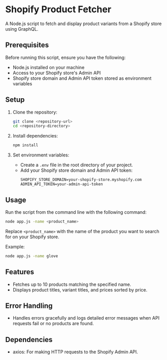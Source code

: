 # Shopify Product Fetcher

A Node.js script to fetch and display product variants from a Shopify store using GraphQL.

## Prerequisites

Before running this script, ensure you have the following:

- Node.js installed on your machine
- Access to your Shopify store's Admin API
- Shopify store domain and Admin API token stored as environment variables

## Setup

1. Clone the repository:
   ```bash
   git clone <repository-url>
   cd <repository-directory>
   ```

2. Install dependencies:
   ```bash
   npm install
   ```

3. Set environment variables:
   - Create a `.env` file in the root directory of your project.
   - Add your Shopify store domain and Admin API token:
     ```dotenv
     SHOPIFY_STORE_DOMAIN=your-shopify-store.myshopify.com
     ADMIN_API_TOKEN=your-admin-api-token
     ```

## Usage

Run the script from the command line with the following command:
```bash
node app.js -name <product_name>
```

Replace `<product_name>` with the name of the product you want to search for on your Shopify store.

Example:
```bash
node app.js -name glove
```

## Features

- Fetches up to 10 products matching the specified name.
- Displays product titles, variant titles, and prices sorted by price.

## Error Handling

- Handles errors gracefully and logs detailed error messages when API requests fail or no products are found.

## Dependencies

- axios: For making HTTP requests to the Shopify Admin API.
